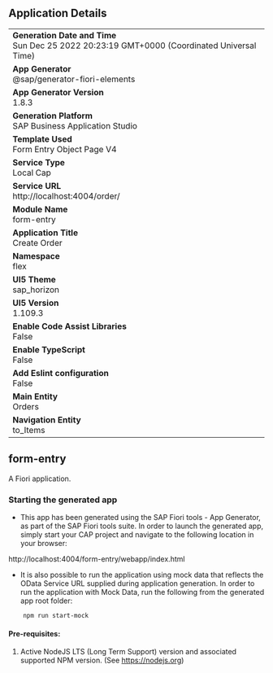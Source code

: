 ## Application Details
|               |
| ------------- |
|**Generation Date and Time**<br>Sun Dec 25 2022 20:23:19 GMT+0000 (Coordinated Universal Time)|
|**App Generator**<br>@sap/generator-fiori-elements|
|**App Generator Version**<br>1.8.3|
|**Generation Platform**<br>SAP Business Application Studio|
|**Template Used**<br>Form Entry Object Page V4|
|**Service Type**<br>Local Cap|
|**Service URL**<br>http://localhost:4004/order/
|**Module Name**<br>form-entry|
|**Application Title**<br>Create Order|
|**Namespace**<br>flex|
|**UI5 Theme**<br>sap_horizon|
|**UI5 Version**<br>1.109.3|
|**Enable Code Assist Libraries**<br>False|
|**Enable TypeScript**<br>False|
|**Add Eslint configuration**<br>False|
|**Main Entity**<br>Orders|
|**Navigation Entity**<br>to_Items|

## form-entry

A Fiori application.

### Starting the generated app

-   This app has been generated using the SAP Fiori tools - App Generator, as part of the SAP Fiori tools suite.  In order to launch the generated app, simply start your CAP project and navigate to the following location in your browser:

http://localhost:4004/form-entry/webapp/index.html

- It is also possible to run the application using mock data that reflects the OData Service URL supplied during application generation.  In order to run the application with Mock Data, run the following from the generated app root folder:

```
    npm run start-mock
```

#### Pre-requisites:

1. Active NodeJS LTS (Long Term Support) version and associated supported NPM version.  (See https://nodejs.org)


